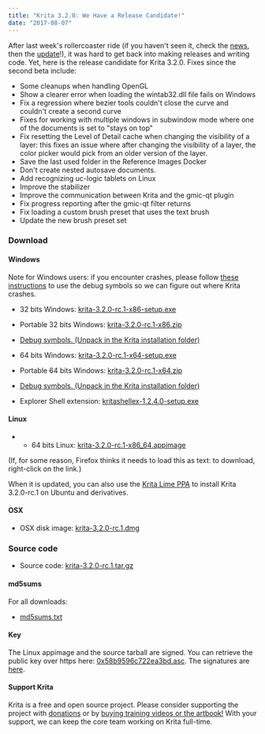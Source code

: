 ```yaml
---
title: "Krita 3.2.0: We Have a Release Candidate!"
date: "2017-08-07"
---
```


After last week's rollercoaster ride (if you haven't seen it, check the [news,](https://krita.org/en/item/krita-foundation-in-trouble/) then the [update](https://krita.org/en/item/krita-foundation-update/)!), it was hard to get back into making releases and writing code. Yet, here is the release candidate for Krita 3.2.0. Fixes since the second beta include:

- Some cleanups when handling OpenGL
- Show a clearer error when loading the wintab32.dll file fails on Windows
- Fix a regression where bezier tools couldn't close the curve and couldn't create a second curve
- Fixes for working with multiple windows in subwindow mode where one of the documents is set to "stays on top"
- Fix resetting the Level of Detail cache when changing the visibility of a layer: this fixes an issue where after changing the visibility of a layer, the color picker would pick from an older version of the layer.
- Save the last used folder in the Reference Images Docker
- Don't create nested autosave documents.
- Add recognizing uc-logic tablets on Linux
- Improve the stabilizer
- Improve the communication between Krita and the gmic-qt plugin
- Fix progress reporting after the gmic-qt filter returns
- Fix loading a custom brush preset that uses the text brush
- Update the new brush preset set

### Download

#### Windows

Note for Windows users: if you encounter crashes, please follow [these instructions](https://docs.krita.org/Dr._Mingw_debugger) to use the debug symbols so we can figure out where Krita crashes.

- 32 bits Windows: [krita-3.2.0-rc.1-x86-setup.exe](https://download.kde.org/unstable/krita/3.2.0-rc.1/krita-3.2.0-rc.1-x86-setup.exe)
- Portable 32 bits Windows: [krita-3.2.0-rc.1-x86.zip](https://download.kde.org/unstable/krita/3.2.0-rc.1/krita-3.2.0-rc.1-x86.zip)
- [Debug symbols. (Unpack in the Krita installation folder)](https://download.kde.org/unstable/krita/3.2.0-rc.1/krita-3.2.0-rc.1-x86-dbg.zip)

- 64 bits Windows: [krita-3.2.0-rc.1-x64-setup.exe](https://download.kde.org/unstable/krita/3.2.0-rc.1/krita-3.2.0-rc.1-x64-setup.exe)
- Portable 64 bits Windows: [krita-3.2.0-rc.1-x64.zip](https://download.kde.org/unstable/krita/3.2.0-rc.1/krita-3.2.0-rc.1-x64.zip)
- [Debug symbols. (Unpack in the Krita installation folder)](https://download.kde.org/unstable/krita/3.2.0-rc.1/krita-3.2.0-rc.1-x64-dbg.zip)

- Explorer Shell extension: [kritashellex-1.2.4.0-setup.exe](https://download.kde.org/stable/krita/KritaShellExtension-v1.2.4-setup.exe)

#### Linux

- - 64 bits Linux: [krita-3.2.0-rc.1-x86\_64.appimage](https://download.kde.org/unstable/krita/3.2.0-rc.1/krita-3.2.0-rc.1-x86_64.appimage)

(If, for some reason, Firefox thinks it needs to load this as text: to download, right-click on the link.)

When it is updated, you can also use the [Krita Lime PPA](https://launchpad.net/%7Ekritalime/+archive/ubuntu/ppa) to install Krita 3.2.0-rc.1 on Ubuntu and derivatives.

#### OSX

- OSX disk image: [krita-3.2.0-rc.1.dmg](https://download.kde.org/unstable/krita/3.2.0-rc.1/krita-3.2.0-rc.1.dmg)

### Source code

- Source code: [krita-3.2.0-rc.1.tar.gz](https://download.kde.org/unstable/krita/3.2.0-rc.1/krita-3.2.0-rc.1.tar.gz)

#### md5sums

For all downloads:

- [md5sums.txt](https://download.kde.org/unstable/krita/3.2.0-rc.1/md5sums.txt)

#### Key

The Linux appimage and the source tarball are signed. You can retrieve the public key over https here: [0x58b9596c722ea3bd.asc](https://share.kde.org/index.php/s/fJ99V5mZvuyD0z8). The signatures are [here](http://download.kde.org/unstable/krita/3.2.0-rc.1/).

#### Support Krita

Krita is a free and open source project. Please consider supporting the project with [donations](https://krita.org/en/support-us/donations/) or by [buying training videos or the artbook!](https://krita.org/en/support-us/shop) With your support, we can keep the core team working on Krita full-time.
